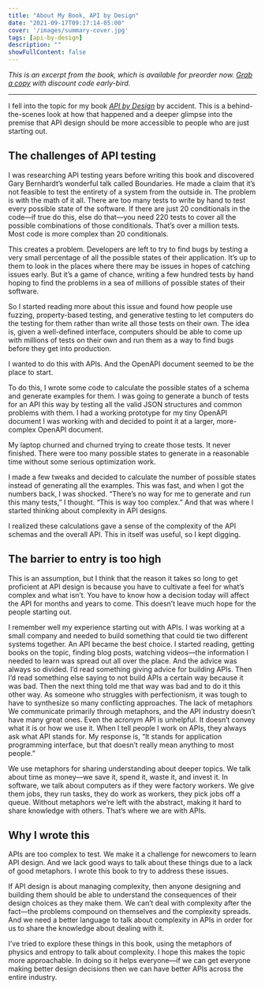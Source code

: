 ```yaml
---
title: "About My Book, API by Design"
date: "2021-09-17T09:17:14-05:00"
cover: '/images/summary-cover.jpg'
tags: [api-by-design]
description: ""
showFullContent: false
---
```


_This is an excerpt from the book, which is available for preorder now. [Grab a copy](https://smizell.gumroad.com/l/apibydesign) with discount code early-bird._

---

I fell into the topic for my book [_API by Design_](https://smizell.gumroad.com/l/apibydesign) by accident. This is a behind-the-scenes look at how that happened and a deeper glimpse into the premise that API design should be more accessible to people who are just starting out.

## The challenges of API testing

I was researching API testing years before writing this book and discovered Gary Bernhardt’s wonderful talk called Boundaries. He made a claim that it’s not feasible to test the entirety of a system from the outside in. The problem is with the math of it all. There are too many tests to write by hand to test every possible state of the software. If there are just 20 conditionals in the code—if true do this, else do that—you need 220 tests to cover all the possible combinations of those conditionals. That’s over a million tests. Most code is more complex than 20 conditionals.

This creates a problem. Developers are left to try to find bugs by testing a very small percentage of all the possible states of their application. It’s up to them to look in the places where there may be issues in hopes of catching issues early. But it’s a game of chance, writing a few hundred tests by hand hoping to find the problems in a sea of millions of possible states of their software.

So I started reading more about this issue and found how people use fuzzing, property-based testing, and generative testing to let computers do the testing for them rather than write all those tests on their own. The idea is, given a well-defined interface, computers should be able to come up with millions of tests on their own and run them as a way to find bugs before they get into production.

I wanted to do this with APIs. And the OpenAPI document seemed to be the place to start.

To do this, I wrote some code to calculate the possible states of a schema and generate examples for them. I was going to generate a bunch of tests for an API this way by testing all the valid JSON structures and common problems with them. I had a working prototype for my tiny OpenAPI document I was working with and decided to point it at a larger, more-complex OpenAPI document.

My laptop churned and churned trying to create those tests. It never finished. There were too many possible states to generate in a reasonable time without some serious optimization work.

I made a few tweaks and decided to calculate the number of possible states instead of generating all the examples. This was fast, and when I got the numbers back, I was shocked. “There’s no way for me to generate and run this many tests,” I thought. “This is way too complex.” And that was where I started thinking about complexity in API designs.

I realized these calculations gave a sense of the complexity of the API schemas and the overall API. This in itself was useful, so I kept digging.

## The barrier to entry is too high

This is an assumption, but I think that the reason it takes so long to get proficient at API design is because you have to cultivate a feel for what’s complex and what isn’t. You have to know how a decision today will affect the API for months and years to come. This doesn’t leave much hope for the people starting out.

I remember well my experience starting out with APIs. I was working at a small company and needed to build something that could tie two different systems together. An API became the best choice. I started reading, getting books on the topic, finding blog posts, watching videos—the information I needed to learn was spread out all over the place. And the advice was always so divided. I’d read something giving advice for building APIs. Then I’d read something else saying to not build APIs a certain way because it was bad. Then the next thing told me that way was bad and to do it this other way. As someone who struggles with perfectionism, it was tough to have to synthesize so many conflicting approaches.
The lack of metaphors
We communicate primarily through metaphors, and the API industry doesn’t have many great ones. Even the acronym API is unhelpful. It doesn’t convey what it is or how we use it. When I tell people I work on APIs, they always ask what API stands for. My response is, “It stands for application programming interface, but that doesn’t really mean anything to most people.”

We use metaphors for sharing understanding about deeper topics. We talk about time as money—we save it, spend it, waste it, and invest it. In software, we talk about computers as if they were factory workers. We give them jobs, they run tasks, they do work as workers, they pick jobs off a queue. Without metaphors we’re left with the abstract, making it hard to share knowledge with others. That’s where we are with APIs.

## Why I wrote this

APIs are too complex to test. We make it a challenge for newcomers to learn API design. And we lack good ways to talk about these things due to a lack of good metaphors. I wrote this book to try to address these issues.

If API design is about managing complexity, then anyone designing and building them should be able to understand the consequences of their design choices as they make them. We can’t deal with complexity after the fact—the problems compound on themselves and the complexity spreads. And we need a better language to talk about complexity in APIs in order for us to share the knowledge about dealing with it.

I’ve tried to explore these things in this book, using the metaphors of physics and entropy to talk about complexity. I hope this makes the topic more approachable. In doing so it helps everyone—if we can get everyone making better design decisions then we can have better APIs across the entire industry.
